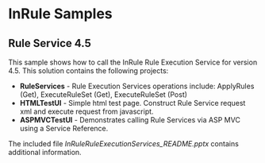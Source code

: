 # InRule Samples

## Rule Service 4.5

This sample shows how to call the InRule Rule Execution Service for version 4.5. This solution contains the following projects: 

* **RuleServices** - Rule Execution Services operations include: ApplyRules (Get), ExecuteRuleSet (Get), ExecuteRuleSet (Post)
* **HTMLTestUI** - Simple html test page. Construct Rule Service request xml and execute request from javascript.
* **ASPMVCTestUI** - Demonstrates calling Rule Services via ASP MVC using a Service Reference.

The included file *InRuleRuleExecutionServices_README.pptx* contains additional information.